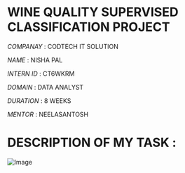 # WINE QUALITY SUPERVISED  CLASSIFICATION PROJECT

*COMPANAY* : CODTECH IT SOLUTION 

*NAME* : NISHA PAL

*INTERN ID* : CT6WKRM

*DOMAIN* : DATA ANALYST

*DURATION* : 8 WEEKS

*MENTOR* : NEELASANTOSH

# DESCRIPTION OF MY TASK :
![Image](https://github.com/user-attachments/assets/084b7176-41e7-407e-a95a-e9df052b698f)
